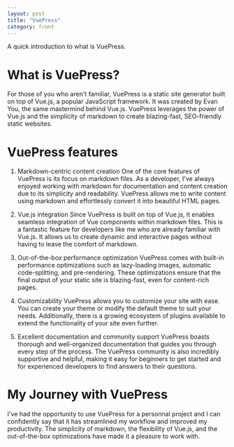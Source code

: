 ```yaml
---
layout: post
title: "VuePress"
category: front
---
```


A quick introduction to what is VuePress.

<!--more-->

# What is VuePress?
For those of you who aren't familiar, VuePress is a static site generator built on top of Vue.js, a popular JavaScript framework. It was created by Evan You, the same mastermind behind Vue.js. VuePress leverages the power of Vue.js and the simplicity of markdown to create blazing-fast, SEO-friendly static websites.

# VuePress features
1. Markdown-centric content creation
One of the core features of VuePress is its focus on markdown files. As a developer, I've always enjoyed working with markdown for documentation and content creation due to its simplicity and readability. VuePress allows me to write content using markdown and effortlessly convert it into beautiful HTML pages.

2. Vue.js integration
Since VuePress is built on top of Vue.js, it enables seamless integration of Vue components within markdown files. This is a fantastic feature for developers like me who are already familiar with Vue.js. It allows us to create dynamic and interactive pages without having to leave the comfort of markdown.

3. Out-of-the-box performance optimization
VuePress comes with built-in performance optimizations such as lazy-loading images, automatic code-splitting, and pre-rendering. These optimizations ensure that the final output of your static site is blazing-fast, even for content-rich pages.

4. Customizability
VuePress allows you to customize your site with ease. You can create your theme or modify the default theme to suit your needs. Additionally, there is a growing ecosystem of plugins available to extend the functionality of your site even further.

5. Excellent documentation and community support
VuePress boasts thorough and well-organized documentation that guides you through every step of the process. The VuePress community is also incredibly supportive and helpful, making it easy for beginners to get started and for experienced developers to find answers to their questions.

# My Journey with VuePress
I've had the opportunity to use VuePress for a personnal project and I can confidently say that it has streamlined my workflow and improved my productivity. The simplicity of markdown, the flexibility of Vue.js, and the out-of-the-box optimizations have made it a pleasure to work with.